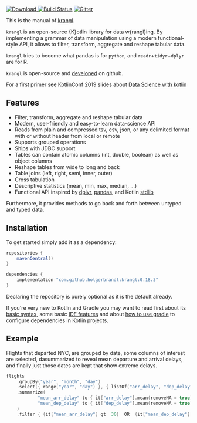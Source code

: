 [ ![Download](https://img.shields.io/badge/Maven%20Central-0.18.3-orange) ](https://mvnrepository.com/artifact/com.github.holgerbrandl.krangl/krangl)  [![Build Status](https://github.com/holgerbrandl/krangl/workflows/build/badge.svg)](https://github.com/holgerbrandl/krangl/actions?query=workflow%3Abuild) [![Gitter](https://badges.gitter.im/holgerbrandl/krangl.svg)](https://gitter.im/holgerbrandl/krangl?utm_source=badge&utm_medium=badge&utm_campaign=pr-badge)

This is the manual of [krangl](https://github.com/holgerbrandl/krangl).

`krangl` is an open-source {K}otlin library for data w{rangl}ing. By implementing a grammar of data manipulation using a modern functional-style API, it allows to filter, transform, aggregate and reshape tabular data.

`krangl` tries to become what pandas is for `python`, and `readr`+`tidyr`+`dplyr` are for R.

`krangl` is open-source and [developed](https://github.com/holgerbrandl/krangl) on github.

For a first primer see KotlinConf 2019 slides about [Data Science with kotlin](https://holgerbrandl.github.io/data_science_with_kotlin/data_science_with_kotlin.html#1)



Features
--------

* Filter, transform, aggregate and reshape tabular data
* Modern, user-friendly and easy-to-learn data-science API
* Reads from plain and compressed tsv, csv, json, or any delimited format with or without header from local or remote
* Supports grouped operations
* Ships with JDBC support
* Tables can contain atomic columns (int, double, boolean) as well as object columns
* Reshape tables from wide to long and back
* Table joins (left, right, semi, inner, outer)
* Cross tabulation
* Descriptive statistics (mean, min, max, median, ...)
* Functional API inspired by [dplyr](http://dplyr.tidyverse.org/), [pandas](http://pandas.pydata.org/), and Kotlin [stdlib](https://kotlinlang.org/api/latest/jvm/stdlib/index.html)

Furthermore, it provides methods to go back and forth between untyped and typed data.


Installation
------------

To get started simply add it as a dependency:
```groovy
repositories {
    mavenCentral()
}

dependencies {
    implementation "com.github.holgerbrandl:krangl:0.18.3"
}
```
Declaring the repository is purely optional as it is the default already.

If you're very new to Kotlin and Gradle you may want to read first about its [basic syntax](https://kotlinlang.org/docs/reference/basic-syntax.html), some basic [IDE features](https://kotlinlang.org/docs/tutorials/getting-started.html) and about [how to use gradle](https://kotlinlang.org/docs/reference/using-gradle.html) to configure dependencies in Kotlin projects.

Example
-------

Flights that departed NYC, are grouped by date, some columns of interest are selected, dasummarized to reveal mean departure and arrival delays, and finally just those dates are kept that show extreme delays.

```kotlin
flights
    .groupBy("year", "month", "day")
    .select({ range("year", "day") }, { listOf("arr_delay", "dep_delay") })
    .summarize(
            "mean_arr_delay" to { it["arr_delay"].mean(removeNA = true) },
            "mean_dep_delay" to { it["dep_delay"].mean(removeNA = true) }
    )
    .filter { (it["mean_arr_delay"] gt  30)  OR  (it["mean_dep_delay"] gt  30) }
```